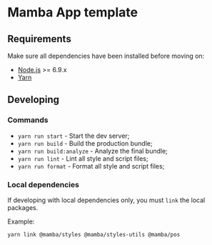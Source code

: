 # Mamba App template

## Requirements

Make sure all dependencies have been installed before moving on:

* [Node.js](http://nodejs.org/) >= 6.9.x
* [Yarn](https://yarnpkg.com/en/docs/install)

## Developing

### Commands

* `yarn run start` - Start the dev server;
* `yarn run build` - Build the production bundle;
* `yarn run build:analyze` - Analyze the final bundle;
* `yarn run lint` - Lint all style and script files;
* `yarn run format` - Format all style and script files;

### Local dependencies

If developing with local dependencies only, you must `link` the local packages.

Example:

```shell
yarn link @mamba/styles @mamba/styles-utils @mamba/pos
```
